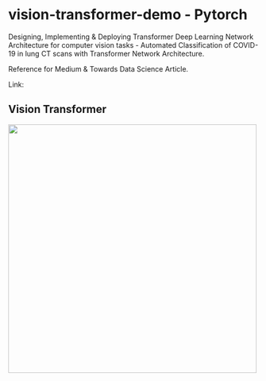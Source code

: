 # vision-transformer-demo - Pytorch
Designing, Implementing &amp; Deploying Transformer Deep Learning Network Architecture for computer vision tasks - Automated Classification of COVID-19 in lung CT scans with Transformer Network Architecture. 

Reference for Medium & Towards Data Science Article. 

Link: 

## Vision Transformer 

<img src="./images/vision-transformer.gif" width="500px"></img>

